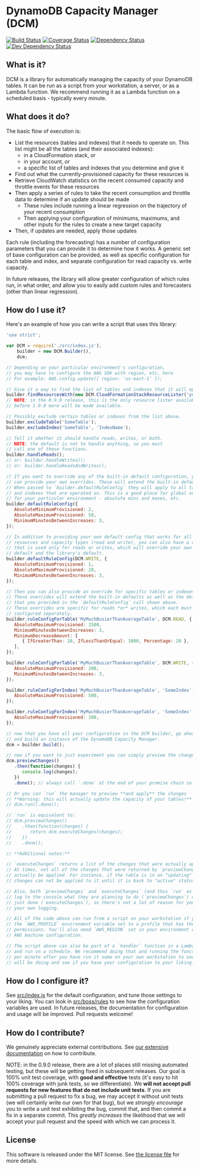 # DynamoDB Capacity Manager (DCM)

[![Build Status](https://travis-ci.org/silvermine/dynamodb-capacity-manager.png?branch=master)](https://travis-ci.org/silvermine/dynamodb-capacity-manager)
[![Coverage Status](https://coveralls.io/repos/github/silvermine/dynamodb-capacity-manager/badge.svg?branch=master)](https://coveralls.io/github/silvermine/dynamodb-capacity-manager?branch=master)
[![Dependency Status](https://david-dm.org/silvermine/dynamodb-capacity-manager.png)](https://david-dm.org/silvermine/dynamodb-capacity-manager)
[![Dev Dependency Status](https://david-dm.org/silvermine/dynamodb-capacity-manager/dev-status.png)](https://david-dm.org/silvermine/dynamodb-capacity-manager#info=devDependencies&view=table)


## What is it?

DCM is a library for automatically managing the capacity of your DynamoDB tables.
It can be run as a script from your workstation, a server, or as a Lambda function.
We recommend running it as a Lambda function on a scheduled basis - typically
every minute.


## What does it do?

The basic flow of execution is:

   * List the resources (tables and indexes) that it needs to operate on. This list might be all the tables (and their associated indexes):
      * in a CloudFormation stack, or
      * in your account, or
      * a specific list of tables and indexes that you determine and give it
   * Find out what the currently-provisioned capacity for these resources is
   * Retrieve CloudWatch statistics on the recent consumed capacity and throttle events for these resources
   * Then apply a series of rules to take the recent consumption and throttle data to determine if an update should be made
      * These rules include running a linear regression on the trajectory of your recent consumption
      * Then applying your configuration of minimums, maximums, and other inputs for the rules to create a new target capacity
   * Then, if updates are needed, apply those updates

Each rule (including the forecasting) has a number of configuration parameters
that you can provide it to determine how it works. A generic set of base
configuration can be provided, as well as specific configuration for each table
and index, and separate configuration for read capacity vs. write capacity.

In future releases, the library will allow greater configuration of which rules
run, in what order, and allow you to easily add custom rules and forecasters
(other than linear regression).


## How do I use it?

Here's an example of how you can write a script that uses this library:

```js
'use strict';

var DCM = require('./src/index.js'),
    builder = new DCM.Builder(),
    dcm;

// Depending on your particular environment's configuration,
// you may have to configure the AWS SDK with region, etc, here
// For example: AWS.config.update({ region: 'us-east-1' });

// Give it a way to find the list of tables and indexes that it will operate on:
builder.findResourcesWith(new DCM.CloudFormationStackResourceLister('your-stack-name'));
// NOTE: in the 0.9.0 release, this is the only resource lister available, but
// before 1.0.0 more will be made available.

// Possibly exclude certain tables or indexes from the list above.
builder.excludeTable('SomeTable');
builder.excludeIndex('SomeTable', 'IndexName');

// Tell it whether it should handle reads, writes, or both.
// NOTE: the default is not to handle anything, so you must
// call one of these functions.
builder.handleReads();
// or: builder.handleWrites();
// or: builder.handleReadsAndWrites();

// If you want to override any of the built-in default configuration, you
// can provide your own overrides. These will extend the built-in defaults.
// When passed to `builder.defaultRuleConfig` they will apply to all tables
// and indexes that are operated on. This is a good place for global overrides
// for your particular environment - absolute mins and maxes, etc.
builder.defaultRuleConfig({
   AbsoluteMinimumProvisioned: 2,
   AbsoluteMaximumProvisioned: 50,
   MinimumMinutesBetweenIncreases: 3,
});

// In addition to providing your own default config that works for all
// resources and capacity types (read and write), you can also have a default
// that is used only for reads or writes, which will override your own generic
// default and the library's default.
builder.defaultRuleConfig(DCM.WRITE, {
   AbsoluteMinimumProvisioned: 1,
   AbsoluteMaximumProvisioned: 20,
   MinimumMinutesBetweenIncreases: 3,
});

// Then you can also provide an override for specific tables or indexes.
// These overrides will extend the built-in defaults as well as the defaults
// that you provided in the `defaultRuleConfig` call shown above.
// These overrides are specific for reads *or* writes, which each must be
// configured separately.
builder.ruleConfigForTable('MyMuchBusierThanAverageTable', DCM.READ, {
   AbsoluteMaximumProvisioned: 1500,
   MinimumMinutesBetweenIncreases: 3,
   MinimumDecreaseAmount: [
      { IfGreaterThan: 10, IfLessThanOrEqual: 1000, Percentage: 20 },
   ],
});

builder.ruleConfigForTable('MyMuchBusierThanAverageTable', DCM.WRITE, {
   AbsoluteMaximumProvisioned: 200,
   MinimumMinutesBetweenIncreases: 3,
});

builder.ruleConfigForIndex('MyMuchBusierThanAverageTable', 'SomeIndex', DCM.READ, {
   AbsoluteMaximumProvisioned: 500,
});

builder.ruleConfigForIndex('MyMuchBusierThanAverageTable', 'SomeIndex', DCM.WRITE, {
   AbsoluteMaximumProvisioned: 100,
});

// now that you have all your configuration in the DCM builder, go ahead
// and build an instance of the DynamoDB Capacity Manager.
dcm = builder.build();

// now if you want to just experiment you can simply preview the changes:
dcm.previewChanges()
   .then(function(changes) {
      console.log(changes);
   })
   .done(); // always call `.done` at the end of your promise chain so errors are thrown

// Or you can `run` the manager to preview **and apply** the changes
// **Warning: this will actually update the capacity of your tables!**
// dcm.run().done();

// `run` is equivalent to:
// dcm.previewChanges()
//    .then(function(changes) {
//       return dcm.executeChanges(changes);
//    })
//    .done();

// **Additional notes:**

// `executeChanges` returns a list of the changes that were actually applied.
// At times, not all of the changes that were returned by `previewChanges` can
// actually be applied. For instance, if the table is in an "updating" status,
// changes can not be applied to it until it is back to "active" status.

// Also, both `previewChanges` and `executeChanges` (and thus `run` as well) will
// log to the console what they are planning to do (`previewChanges`) or have
// just done (`executeChanges`), so there's not a lot of reason for you to add
// your own logging.

// All of the code above can run from a script on your workstation if you have
// the `AWS_PROFILE` environment variable set to a profile that has the appropriate
// permissions. You'll also need `AWS_REGION` set in your environment or in your
// AWS machine configuration.

// The script above can also be part of a `handler` function in a Lambda function
// and run on a schedule. We recommend doing that and running the function once
// per minute after you have run it some on your own workstation to see what it
// will be doing and see if you have your configuration to your liking.
```

## How do I configure it?

See [src/index.js](src/index.js) for the default configuration, and tune those
settings to your liking. You can look in [src/boss/rules](src/boss/rules) to see
how the configuration variables are used. In future releases, the documentation
for configuration and usage will be improved. Pull requests welcome!


## How do I contribute?

We genuinely appreciate external contributions. See [our extensive
documentation](https://github.com/silvermine/silvermine-info#contributing) on
how to contribute.

NOTE: in the 0.9.0 release, there are a lot of places still missing automated testing,
but these will be getting fixed in subsequent releases. Our goal is 100% unit test
coverage, with **good and effective** tests (it's easy to hit 100% coverage with junk
tests, so we differentiate). We **will not accept pull requests for new features that do
not include unit tests**. If you are submitting a pull request to fix a bug, we may accept
it without unit tests (we will certainly write our own for that bug), but we *strongly
encourage* you to write a unit test exhibiting the bug, commit that, and then commit a fix
in a separate commit. This *greatly increases* the likelihood that we will accept your pull
request and the speed with which we can process it.


## License

This software is released under the MIT license. See [the license file](LICENSE) for more details.
